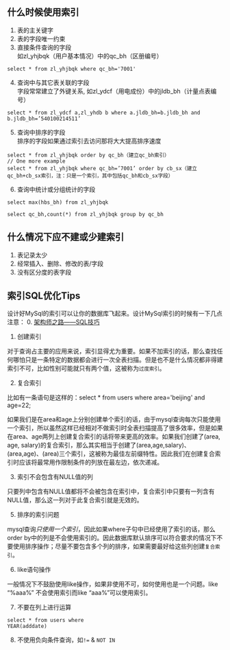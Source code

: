 ## 什么时候使用索引
1. 表的主关键字
2. 表的字段唯一约束
3. 直接条件查询的字段  
如zl_yhjbqk（用户基本情况）中的qc_bh（区册编号）
```
select * from zl_yhjbqk where qc_bh='7001'
```
4. 查询中与其它表关联的字段  
字段常常建立了外键关系, 如zl_ydcf（用电成份）中的jldb_bh（计量点表编号）
```
select * from zl_ydcf a,zl_yhdb b where a.jldb_bh=b.jldb_bh and b.jldb_bh=’540100214511’
```
5. 查询中排序的字段  
排序的字段如果通过索引去访问那将大大提高排序速度
```
select * from zl_yhjbqk order by qc_bh（建立qc_bh索引）
// One more example
select * from zl_yhjbqk where qc_bh=’7001’ order by cb_sx（建立qc_bh+cb_sx索引，注：只是一个索引，其中包括qc_bh和cb_sx字段）
```
6. 查询中统计或分组统计的字段
```
select max(hbs_bh) from zl_yhjbqk

select qc_bh,count(*) from zl_yhjbqk group by qc_bh
```

## 什么情况下应不建或少建索引
1. 表记录太少
2. 经常插入、删除、修改的表/字段
3. 没有区分度的表字段


## 索引SQL优化Tips

设计好MySql的索引可以让你的数据库飞起来。设计MySql索引的时候有一下几点注意：
0. [架构师之路——SQL技巧](https://mp.weixin.qq.com/s/dGcgts4NNTmVQNRT-j2MZw)

1. 创建索引

对于查询占主要的应用来说，索引显得尤为重要。如果不加索引的话，那么查找任何哪怕只是一条特定的数据都会进行一次全表扫描。但是也不是什么情况都非得建索引不可，比如性别可能就只有两个值，这被称为`过度索引`。

2. 复合索引

比如有一条语句是这样的：select * from users where area='beijing' and age=22;

如果我们是在area和age上分别创建单个索引的话，由于mysql查询每次只能使用一个索引，所以虽然这样已经相对不做索引时全表扫描提高了很多效率，但是如果在area、age两列上创建复合索引的话将带来更高的效率。如果我们创建了(area, age, salary)的复合索引，那么其实相当于创建了(area,age,salary)、(area,age)、(area)三个索引，这被称为最佳左前缀特性。因此我们在创建复合索引时应该将最常用作限制条件的列放在最左边，依次递减。

3. 索引不会包含有NULL值的列

只要列中包含有NULL值都将不会被包含在索引中，复合索引中只要有一列含有NULL值，那么这一列对于此复合索引就是无效的。

5. 排序的索引问题

mysql查询*只使用一个索引*，因此如果where子句中已经使用了索引的话，那么order by中的列是不会使用索引的。因此数据库默认排序可以符合要求的情况下不要使用排序操作；尽量不要包含多个列的排序，如果需要最好给这些列创建`复合索引`。

6. like语句操作

一般情况下不鼓励使用like操作，如果非使用不可，如何使用也是一个问题。like “%aaa%” 不会使用索引而like “aaa%”可以使用索引。

7. 不要在列上进行运算
```
select * from users where
YEAR(adddate)
```

8. 不使用负向条件查询，如`!=` & `NOT IN`